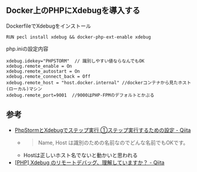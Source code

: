 ## Docker上のPHPにXdebugを導入する

DockerfileでXdebugをインストール
```
RUN pecl install xdebug && docker-php-ext-enable xdebug
```

php.iniの設定内容
```
xdebug.idekey="PHPSTORM"  // 識別しやすい値ならなんでもOK
xdebug.remote_enable = On
xdebug.remote_autostart = On
xdebug.remote_connect_back = Off
xdebug.remote_host = "host.docker.internal" //dockerコンテナから見たホスト(ローカル)マシン
xdebug.remote_port=9001  //9000はPHP-FPMのデフォルトとかぶる
```

## 参考
* [PhpStormとXdebugでステップ実行 ①ステップ実行するための設定 - Qiita](https://qiita.com/haruna-nagayoshi/items/99fa041e884c2c3975d2)
  * >Name, Host は識別のための名前なのでどんな名前でもOKです。
  * Hostは正しいホスト名でないと動かいと思われる  
* [[PHP] Xdebug のリモートデバッグ、理解していますか？ - Qiita](https://qiita.com/castaneai/items/d5fdf577a348012ed8af)